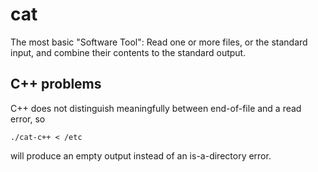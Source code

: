 cat
===

The most basic "Software Tool": Read one or more files, or the standard input,
and combine their contents to the standard output.

C++ problems
------------

C++ does not distinguish meaningfully between end-of-file and a read error, so

    ./cat-c++ < /etc

will produce an empty output instead of an is-a-directory error.
